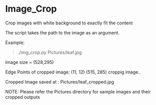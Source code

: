 # Image_Crop
Crop images with white background to exactly fit the content

The script takes the path to the image as an argument. 

Example:
> ./img_crop.py Pictures/leaf.jpg

Image size = (528,295)

Edge Points of cropped image: 
(11, 12) (515, 285)
croppig image..

Cropped Image saved at : Pictures/leaf_cropped.jpg

NOTE:
Please refer the Pictures directory for sample images and their cropped outputs

